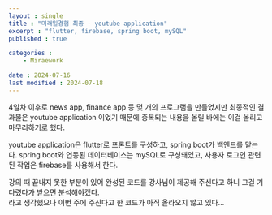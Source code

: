 ```yaml
---
layout : single
title : "미래일경험 최종 - youtube application"
excerpt : "flutter, firebase, spring boot, mySQL"
published : true

categories : 
    - Miraework

date : 2024-07-16
last modified : 2024-07-18
---
```


4일차 이후로 news app, finance app 등 몇 개의 프로그램을 만들었지만 최종적인 결과물은 youtube application 이었기 때문에 중복되는 내용을 올릴 바에는 이걸 올리고 마무리하기로 했다.

youtube application은 flutter로 프론트를 구성하고, spring boot가 백엔드를 맡는다. spring boot와 연동된 데이터베이스는 mySQL로 구성돼있고, 사용자 로그인 관련된 작업은 firebase를 사용해서 한다.  

강의 때 끝내지 못한 부분이 있어 완성된 코드를 강사님이 제공해 주신다고 하니 그걸 기다렸다가 받으면 분석해야겠다.  
라고 생각했으나 이번 주에 주신다고 한 코드가 아직 올라오지 않고 있다...